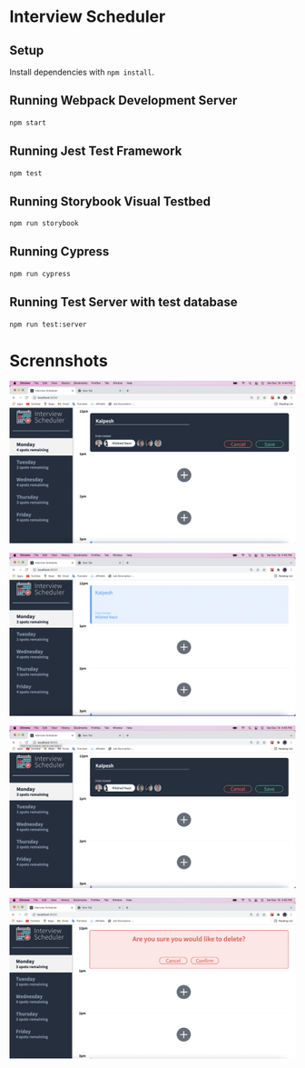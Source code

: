 # Interview Scheduler

## Setup

Install dependencies with `npm install`.

## Running Webpack Development Server

```sh
npm start
```

## Running Jest Test Framework

```sh
npm test
```

## Running Storybook Visual Testbed

```sh
npm run storybook
```

## Running Cypress

```sh
npm run cypress
```
## Running Test Server with test database

```sh
npm run test:server
```

# Scrennshots
!["Appointment Form "](https://github.com/kunvar13/scheduler/blob/master/docs/Appointment-Form.png?raw=true)

!["Appointment Added"](https://github.com/kunvar13/scheduler/blob/master/docs/Appointment-Added.png?raw=true)

!["Appointment Edit"](https://github.com/kunvar13/scheduler/blob/master/docs/Appointment-Edit.png?raw=true)

!["Appointment Delete"](https://github.com/kunvar13/scheduler/blob/master/docs/Appointment-Delete.png?raw=true)